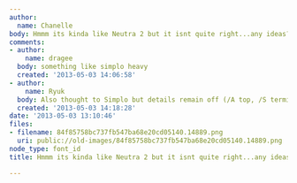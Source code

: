 ```yaml
---
author:
  name: Chanelle
body: Hmmm its kinda like Neutra 2 but it isnt quite right...any ideas?
comments:
- author:
    name: dragee
  body: something like simplo heavy
  created: '2013-05-03 14:06:58'
- author:
    name: Ryuk
  body: Also thought to Simplo but details remain off (/A top, /S terminals...).
  created: '2013-05-03 14:18:28'
date: '2013-05-03 13:10:46'
files:
- filename: 84f85758bc737fb547ba68e20cd05140.14889.png
  uri: public://old-images/84f85758bc737fb547ba68e20cd05140.14889.png
node_type: font_id
title: Hmmm its kinda like Neutra 2 but it isnt quite right...any ideas?

---
```

